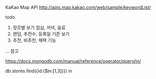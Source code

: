
KaKao Map API
http://apis.map.kakao.com/web/sample/keywordList/

todo

1. 장르별 보기 점심, 저녁, 음료
2. 랜덤, 추천수, 등록일 기준 보기
3. 추천, 비추천, 채택 기능
  


... 참고

https://docs.mongodb.com/manual/reference/operator/query/in/

db.stores.find({id:{$in:[1,3]}}) in
